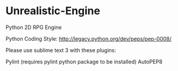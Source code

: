 Unrealistic-Engine
==================

Python 2D RPG Engine 

Python Coding Style: http://legacy.python.org/dev/peps/pep-0008/

Please use sublime text 3 with these plugins:

Pylint (requires pylint python package to be installed)
AutoPEP8


